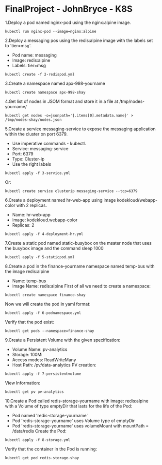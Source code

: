 # FinalProject - JohnBryce - K8S
1.Deploy a pod named nginx-pod using the nginx:alpine image.
~~~
kubectl run nginx-pod --image=nginx:alpine
~~~
2.Deploy a messaging pos using the redis:alpine image with the labels set to 'tier=msg'.
- Pod name: messaging
- Image: redis:alpine
- Labels: tier=msg
~~~
kubectl create -f 2-redispod.yml
~~~
3.Create a namespace named apx-998-yourname
~~~
kubectl create namespace apx-998-shay
~~~
4.Get list of nodes in JSOM format and store it in a file at /tmp/nodes-yourname/
~~~
kubectl get nodes -o=jsonpath='{.items[0].metadata.name}' > /tmp/nodes-shay/nodes.json
~~~
5.Create a service messaging-service to expose the messaging application within the cluster on port 6379.
- Use imperative commands - kubectl.
- Service: messaging-service
- Port: 6379
- Type: Cluster-ip
- Use the right labels
~~~
kubectl apply -f 3-service.yml
~~~
Or:
~~~
kubectl create service clusterip messaging-service --tcp=6379
~~~
6.Create a deployment named hr-web-app using image kodekloud/webapp-color with 2 replicas.
- Name: hr-web-app
- Image: kodekloud.webapp-color
- Replicas: 2
~~~
kubectl apply -f 4-deployment-hr.yml
~~~
7.Create a static pod named static-busybox on the msater node that uses the busybox image and the command sleep 1000
~~~
kubectl apply -f 5-staticpod.yml
~~~
8.Create a pod in the finance-yourname namespace named temp-bus with the image redis:alpine
- Name: temp-bus
- Image Name: redis:alpine
First of all we need to create a namespace:
~~~
kubectl create namespace finance-shay
~~~
Now we will create the pod in yaml format:
~~~
kubectl apply -f 6-podnamespace.yml
~~~
Verify that the pod exist:
~~~
kubectl get pods --namespace=finance-shay
~~~
9.Create a Persistent Volume with the given specification:
- Volume Name: pv-analytics
- Storage: 100Mi
- Access modes: ReadWriteMany
- Host Path: /pv/data-analytics
PV creation:
~~~
kubectl apply -f 7-persistentvolume
~~~
View Information:
~~~
kubectl get pv pv-analytics
~~~
10.Create a Pod called redis-storage-yourname with image: redis:alpine with a Volume of type emptyDir that lasts for the life of the Pod:
- Pod named 'redis-storage-yourname'
- Pod 'redis-storage-yourname' uses Volume type of emptyDir
- Pod 'redis-storage-yourname' uses volumeMount with mountPath = /data/redis
Create the Pod:
~~~
kubectl apply -f 8-storage.yml
~~~
Verify that the container in the Pod is running:
~~~
kubectl get pod redis-storage-shay
~~~

